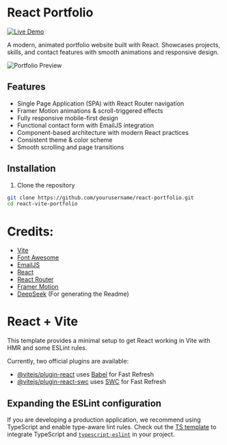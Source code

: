 # React Portfolio

[![Live Demo](https://img.shields.io/badge/demo-live-brightgreen)](https://your-deployment-link.com)

A modern, animated portfolio website built with React. Showcases projects, skills, and contact features with smooth animations and responsive design.

![Portfolio Preview](https://via.placeholder.com/800x400.png?text=Portfolio+Preview)

## Features

- Single Page Application (SPA) with React Router navigation
- Framer Motion animations & scroll-triggered effects
- Fully responsive mobile-first design
- Functional contact form with EmailJS integration
- Component-based architecture with modern React practices
- Consistent theme & color scheme
- Smooth scrolling and page transitions

## Installation

1. Clone the repository
```bash
git clone https://github.com/yourusername/react-portfolio.git
cd react-vite-portfolio
```
# Credits:
- [Vite](https://vite.dev/)
- [Font Awesome](https://fontawesome.com/)
- [EmailJS](https://www.emailjs.com/)
- [React](https://react.dev/)
- [React Router](https://reactrouter.com/)
- [Framer Motion](https://motion.dev/)
- [DeepSeek](https://www.deepseek.ai/) (For generating the Readme)

# React + Vite

This template provides a minimal setup to get React working in Vite with HMR and some ESLint rules.

Currently, two official plugins are available:

- [@vitejs/plugin-react](https://github.com/vitejs/vite-plugin-react/blob/main/packages/plugin-react/README.md) uses [Babel](https://babeljs.io/) for Fast Refresh
- [@vitejs/plugin-react-swc](https://github.com/vitejs/vite-plugin-react-swc) uses [SWC](https://swc.rs/) for Fast Refresh

## Expanding the ESLint configuration

If you are developing a production application, we recommend using TypeScript and enable type-aware lint rules. Check out the [TS template](https://github.com/vitejs/vite/tree/main/packages/create-vite/template-react-ts) to integrate TypeScript and [`typescript-eslint`](https://typescript-eslint.io) in your project.
